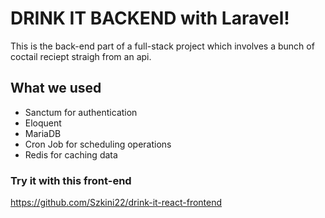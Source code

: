 #   DRINK IT BACKEND with Laravel!

This is the back-end part of a full-stack project which involves a bunch of coctail reciept straigh from an api.

## What we used

 - Sanctum for authentication
 - Eloquent
 - MariaDB
 - Cron Job for scheduling operations
 - Redis for caching data

### Try it with this front-end
https://github.com/Szkini22/drink-it-react-frontend
